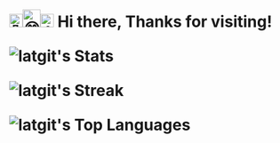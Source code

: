 <h1><img src="https://fonts.gstatic.com/s/e/notoemoji/latest/1f44b/512.gif" alt="👋" width="24" height="24"><img src="https://fonts.gstatic.com/s/e/notoemoji/latest/1f601/512.gif" alt="😁" width="32" height="32"><img src="https://fonts.gstatic.com/s/e/notoemoji/latest/1f44d/512.gif" alt="👍" width="24" height="24"> Hi there, Thanks for visiting!
 <br />
  
![latgit's Stats](https://github-readme-stats.vercel.app/api?username=latgit&theme=monokai&show_icons=true&hide_border=false&count_private=true)

![latgit's Streak](https://github-readme-streak-stats.herokuapp.com/?user=latgit&theme=monokai&hide_border=false)

![latgit's Top Languages](https://github-readme-stats.vercel.app/api/top-langs/?username=latgit&theme=monokai&show_icons=true&hide_border=false&layout=compact)
